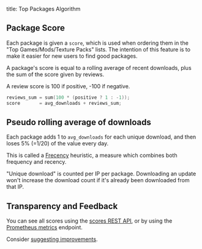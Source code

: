 title: Top Packages Algorithm

## Package Score

Each package is given a `score`, which is used when ordering them in the
"Top Games/Mods/Texture Packs" lists. The intention of this feature is
to make it easier for new users to find good packages.

A package's score is equal to a rolling average of recent downloads,
plus the sum of the score given by reviews.

A review score is 100 if positive, -100 if negative.

```c
reviews_sum = sum(100 * (positive ? 1 : -1));
score       = avg_downloads + reviews_sum;
```

## Pseudo rolling average of downloads

Each package adds 1 to `avg_downloads` for each unique download,
and then loses 5% (=1/20) of the value every day.

This is called a [Frecency](https://en.wikipedia.org/wiki/Frecency) heuristic,
a measure which combines both frequency and recency.

"Unique download" is counted per IP per package.
Downloading an update won't increase the download count if it's already been
downloaded from that IP.

## Transparency and Feedback

You can see all scores using the [scores REST API](/api/scores/), or by
using the [Prometheus metrics](/help/metrics/) endpoint.

Consider [suggesting improvements](https://github.com/minetest/contentdb/issues/new?assignees=&labels=Policy&template=policy.md&title=).
